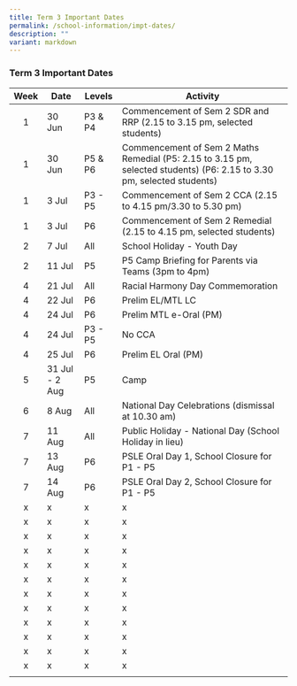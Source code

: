 ```yaml
---
title: Term 3 Important Dates
permalink: /school-information/impt-dates/
description: ""
variant: markdown
---
```

### Term 3 Important Dates

| Week | Date | Levels | Activity |
|:---:| -------- | --- | --- |
| 1 | 30 Jun | P3 & P4 | Commencement of Sem 2 SDR and RRP (2.15 to 3.15 pm, selected students) |
| 1 | 30 Jun | P5 & P6 | Commencement of Sem 2 Maths Remedial (P5: 2.15 to 3.15 pm, selected students) (P6: 2.15 to 3.30 pm, selected students) |
| 1 | 3 Jul | P3 - P5 | Commencement of Sem 2 CCA (2.15 to 4.15 pm/3.30 to 5.30 pm) |
| 1 | 3 Jul | P6 | Commencement of Sem 2 Remedial (2.15 to 4.15 pm, selected students) |
| 2 | 7 Jul | All | School Holiday - Youth Day |
| 2 | 11 Jul | P5 | P5 Camp Briefing for Parents via Teams (3pm to 4pm) |
| 4 | 21 Jul | All | Racial Harmony Day Commemoration |
| 4 | 22 Jul | P6 | Prelim EL/MTL LC |
| 4 | 24 Jul | P6 | Prelim MTL e-Oral (PM) |
| 4 | 24 Jul | P3 - P5 | No CCA |
| 4 | 25 Jul | P6 | Prelim EL Oral (PM) |
| 5 | 31 Jul - 2 Aug | P5 | Camp |
| 6 | 8 Aug | All | National Day Celebrations (dismissal at 10.30 am) |
| 7 | 11 Aug | All | Public Holiday - National Day (School Holiday in lieu) |
| 7 | 13 Aug | P6 | PSLE Oral Day 1, School Closure for P1 - P5 |
| 7 | 14 Aug | P6 | PSLE Oral Day 2, School Closure for P1 - P5 |
| x | x | x | x |
| x | x | x | x |
| x | x | x | x |
| x | x | x | x |
| x | x | x | x |
| x | x | x | x |
| x | x | x | x |
| x | x | x | x |
| x | x | x | x |
| x | x | x | x |
| x | x | x | x |
| x | x | x | x |
|  |  |  |  |